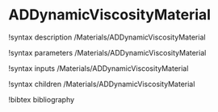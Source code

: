 # ADDynamicViscosityMaterial

!syntax description /Materials/ADDynamicViscosityMaterial

!syntax parameters /Materials/ADDynamicViscosityMaterial

!syntax inputs /Materials/ADDynamicViscosityMaterial

!syntax children /Materials/ADDynamicViscosityMaterial

!bibtex bibliography
